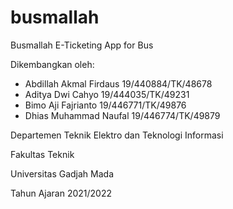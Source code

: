 # busmallah
Busmallah E-Ticketing App for Bus

Dikembangkan oleh:

- Abdillah Akmal Firdaus		19/440884/TK/48678
- Aditya Dwi Cahyo	  	  	19/444035/TK/49231
- Bimo Aji Fajrianto		  	19/446771/TK/49876
- Dhias Muhammad Naufal		  19/446774/TK/49879

Departemen Teknik Elektro dan Teknologi Informasi

Fakultas Teknik

Universitas Gadjah Mada

Tahun Ajaran 2021/2022
